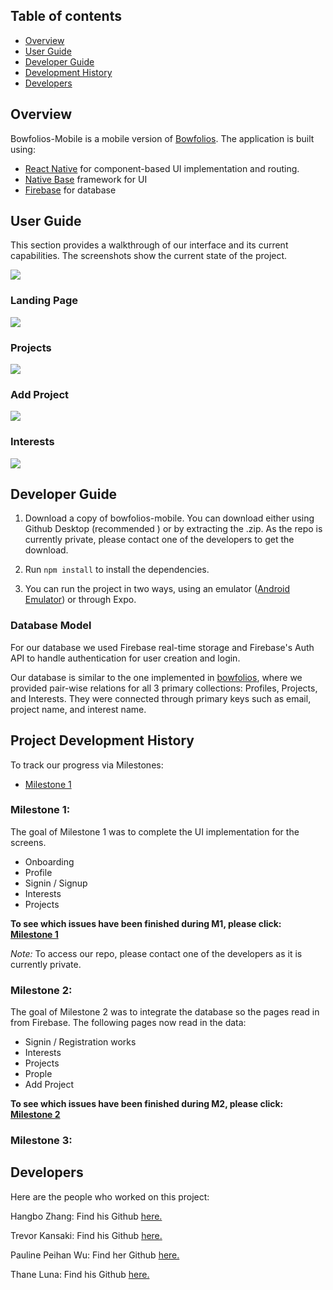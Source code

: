 ## Table of contents
* [Overview](#overview)
* [User Guide](#user-guide)
* [Developer Guide](#developer-guide)
* [Development History](#project-development-history)
* [Developers](#developers)

## Overview

Bowfolios-Mobile is a mobile version of [Bowfolios](https://bowfolios.github.io/). 
The application is built using:
- [React Native](https://reactnative.dev/) for component-based UI implementation and routing.
- [Native Base](https://nativebase.io/) framework for UI
- [Firebase](https://firebase.google.com/) for database

## User Guide
This section provides a walkthrough of our interface and its current capabilities. The screenshots show the current state of the project. 

<img src="./images/">

### Landing Page
<img src="./images/">

### Projects

<img src="./images/">

### Add Project

<img src="./images/">

### Interests
<img src="./images/">



## Developer Guide
1. Download a copy of bowfolios-mobile. You can download either using Github Desktop (recommended
) or by extracting the .zip. As the repo is currently private, please contact one of the
 developers to get the download.

2. Run ``npm install`` to install the dependencies.

3. You can run the project in two ways, using an emulator ([Android Emulator](https://developer.android.com/studio)) or through Expo.

### Database Model
For our database we used Firebase real-time storage and Firebase's Auth API to handle
 authentication for user creation and login.

Our database is similar to the one implemented in [bowfolios](https://bowfolios.github.io/), where we provided pair-wise relations for all 3 primary collections: Profiles, Projects, and
 Interests. They were connected through primary keys such as email, project name, and interest name.

## Project Development History

To track our progress via Milestones:
- [Milestone 1](https://github.com/crypto-cats/bowfolios-mobile/projects/2)


### Milestone 1: 
The goal of Milestone 1 was to complete the UI implementation for the screens.
- Onboarding
- Profile
- Signin / Signup
- Interests
- Projects

**To see which issues have been finished during M1, please click: [Milestone 1](https://github.com/crypto-cats/bowfolios-mobile/projects/2)**

_Note:_ To access our repo, please contact one of the developers as it is currently private.

### Milestone 2: 
The goal of Milestone 2 was to integrate the database so the pages read in from Firebase. The following pages now read in the data:
- Signin / Registration works
- Interests
- Projects
- Prople
- Add Project

**To see which issues have been finished during M2, please click: [Milestone 2](https://github.com/crypto-cats/bowfolios-mobile/projects/3)**

### Milestone 3:


## Developers
Here are the people who worked on this project:

Hangbo Zhang: Find his Github <a href = "https://github.com/hangbozhang">here.</a> 

Trevor Kansaki: Find his Github <a href = "https://github.com/tkansaki">here.</a> 

Pauline Peihan Wu: Find her Github <a href = "https://github.com/Pauline-Peihan-Wu">here.</a> 

Thane Luna: Find his Github <a href = "https://github.com/Thaneluna">here.</a> 





